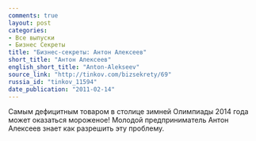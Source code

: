 ```yaml
---
comments: true
layout: post
categories:
- Все выпуски
- Бизнес Секреты
title: "Бизнес-секреты: Антон Алексеев"
short_title: "Антон Алексеев"
english_short_title: "Anton-Alekseev"
source_link: "http://tinkov.com/bizsekrety/69"
russia_id: "tinkov_11594"
date_publication: "2011-02-14"
---
```

Самым дефицитным товаром в столице зимней Олимпиады 2014 года может оказаться мороженое! Молодой предприниматель Антон Алексеев знает как разрешить эту проблему.
